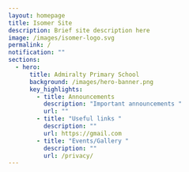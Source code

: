 ```yaml
---
layout: homepage
title: Isomer Site
description: Brief site description here
image: /images/isomer-logo.svg
permalink: /
notification: ""
sections:
  - hero:
      title: Admiralty Primary School
      background: /images/hero-banner.png
      key_highlights:
        - title: Announcements
          description: "Important announcements "
          url: ""
        - title: "Useful links "
          description: ""
          url: https://gmail.com
        - title: "Events/Gallery "
          description: ""
          url: /privacy/
---
```

